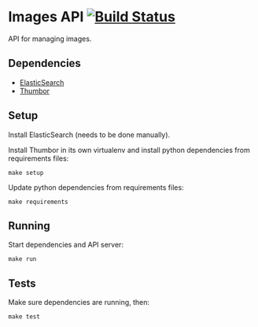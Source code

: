 Images API [![Build Status](https://secure.travis-ci.org/globocom/images-api.png)](http://travis-ci.org/globocom/images-api)
==========

API for managing images.

Dependencies
------------

- [ElasticSearch](http://www.elasticsearch.org/)
- [Thumbor](https://github.com/globocom/thumbor)

Setup
-----

Install ElasticSearch (needs to be done manually).

Install Thumbor in its own virtualenv and install python dependencies from requirements files:

    make setup

Update python dependencies from requirements files:

    make requirements

Running
-------

Start dependencies and API server:

    make run

Tests
-----

Make sure dependencies are running, then:

    make test
